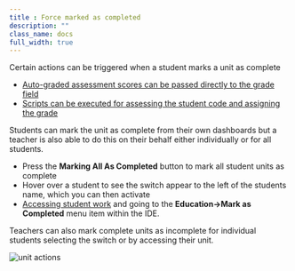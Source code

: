 ```yaml
---
title : Force marked as completed
description: ""
class_name: docs
full_width: true
---
```


Certain actions can be triggered when a student marks a unit as complete

- [Auto-graded assessment scores can be passed directly to the grade field](/docs/classes/unitmanagement/settings-info/autograde#transfer)
- [Scripts can be executed for assessing the student code and assigning the grade](/docs/classes/unitmanagement/settings-info/autograde#script)

Students can mark the unit as complete from their own dashboards but a teacher is also able to do this on their behalf either individually or for all students. 

- Press the **Marking All As Completed** button to mark all student units as complete
- Hover over a student to see the switch appear to the left of the students name, which you can then activate
- [Accessing student work](/docs/classes/monitor/studentcode) and going to the **Education->Mark as Completed** menu item within the IDE.

Teachers can also mark complete units as incomplete for individual students selecting the switch or by accessing their unit.

<img alt="unit actions" src="/img/docs/class_administration/mark-complete.png" class="simple"/>